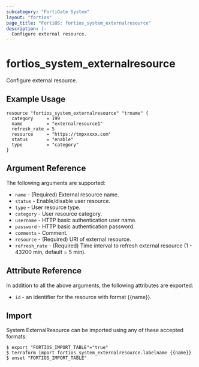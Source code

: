 ```yaml
---
subcategory: "FortiGate System"
layout: "fortios"
page_title: "FortiOS: fortios_system_externalresource"
description: |-
  Configure external resource.
---
```


# fortios_system_externalresource
Configure external resource.

## Example Usage

```hcl
resource "fortios_system_externalresource" "trname" {
  category     = 199
  name         = "externalresource1"
  refresh_rate = 5
  resource     = "https://tmpxxxxx.com"
  status       = "enable"
  type         = "category"
}
```

## Argument Reference


The following arguments are supported:

* `name` - (Required) External resource name.
* `status` - Enable/disable user resource.
* `type` - User resource type.
* `category` - User resource category.
* `username` - HTTP basic authentication user name.
* `password` - HTTP basic authentication password.
* `comments` - Comment.
* `resource` - (Required) URI of external resource.
* `refresh_rate` - (Required) Time interval to refresh external resource (1 - 43200 min, default = 5 min).


## Attribute Reference

In addition to all the above arguments, the following attributes are exported:
* `id` - an identifier for the resource with format {{name}}.

## Import

System ExternalResource can be imported using any of these accepted formats:
```
$ export "FORTIOS_IMPORT_TABLE"="true"
$ terraform import fortios_system_externalresource.labelname {{name}}
$ unset "FORTIOS_IMPORT_TABLE"
```
